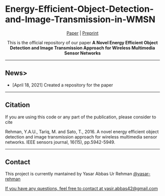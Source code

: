 # Energy-Efficient-Object-Detection-and-Image-Transmission-in-WMSN
<p align="center"> 
  <a href ="https://ieeexplore.ieee.org/abstract/document/7482640"> Paper</a> | 
  <a href="https://www.researchgate.net/publication/303770986_A_Novel_Energy_Efficient_Object_Detection_and_Image_Transmission_Approach_for_Wireless_Multimedia_Sensor_Networks"> Preprint </a>
  </p>
<div align="center">
  This is the official repository of our paper <b>A Novel Energy Efficient Object Detection and Image Transmission Approach for Wireless Multimedia Sensor Networks</b> 
</div>

<hr>
<h2> News> </h2>
<ul>
  <li>[April 18, 2021] Created a repository for the paper</li>
  </ul>

<hr>
<h2> Citation </h2>
<p> If you are using this code or any part of the publication, please consider to cite</p>
<p>  Rehman, Y.A.U., Tariq, M. and Sato, T., 2016. A novel energy efficient object detection and image transmission approach for wireless multimedia sensor networks. IEEE sensors journal, 16(15), pp.5942-5949.  </p>
</p>
<hr>

<h2> Contact </h2>
<p> This project is currently mantained by Yasar Abbas Ur Rehman <a href="https://github.com/yasar-rehman"> @yasar-rehman</p>
<p> If you have any questions, feel free to contact at yasir.abbas42@gmail.com
